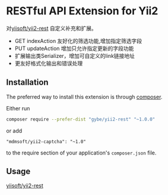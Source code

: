 RESTful API Extension for Yii2
==========================

对[yiisoft/yii2-rest](https://www.yiiframework.com/doc/guide/2.0/en/rest-quick-start) 自定义补充和扩展。

- GET indexAction 友好化的筛选功能,增加指定筛选字段 
- PUT updateAction 增加只允许指定更新的字段功能
- 扩展输出类Serializer，增加可自定义的link链接地址
- 更友好格式化输出和错误处理

Installation
------------

The preferred way to install this extension is through [composer](http://getcomposer.org/download/).

Either run

```bash
composer require --prefer-dist "gybe/yii2-rest" "~1.0.0"
```

or add

```
"mdmsoft/yii2-captcha": "~1.0"
```

to the require section of your application's `composer.json` file.

Usage
-----
[yiisoft/yii2-rest](https://www.yiiframework.com/doc/guide/2.0/en/rest-quick-start)

